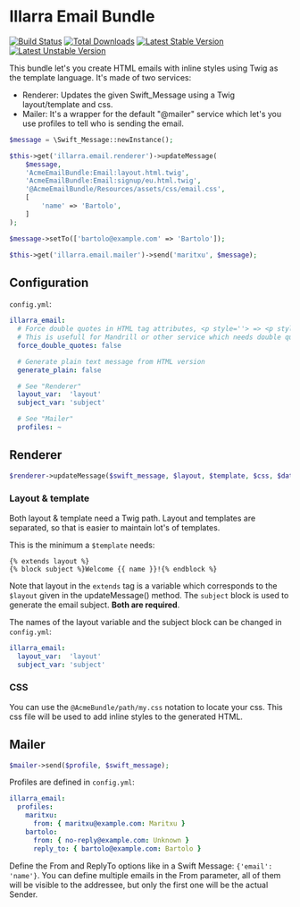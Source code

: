 Illarra Email Bundle
====================

[![Build Status](https://secure.travis-ci.org/illarra/IllarraEmailBundle.png)](http://travis-ci.org/illarra/IllarraEmailBundle) [![Total Downloads](https://poser.pugx.org/illarra/email-bundle/d/total.png)](https://packagist.org/packages/illarra/email-bundle) [![Latest Stable Version](https://poser.pugx.org/illarra/email-bundle/version.png)](https://packagist.org/packages/illarra/email-bundle) [![Latest Unstable Version](https://poser.pugx.org/illarra/email-bundle/v/unstable.png)](https://packagist.org/packages/illarra/email-bundle)

This bundle let's you create HTML emails with inline styles using Twig as the template language. It's made of two services:

  - Renderer: Updates the given Swift_Message using a Twig layout/template and css.
  - Mailer: It's a wrapper for the default "@mailer" service which let's you use profiles to tell who is sending the email.

```php
$message = \Swift_Message::newInstance();

$this->get('illarra.email.renderer')->updateMessage(
    $message,
    'AcmeEmailBundle:Email:layout.html.twig',
    'AcmeEmailBundle:Email:signup/eu.html.twig',
    '@AcmeEmailBundle/Resources/assets/css/email.css',
    [
        'name' => 'Bartolo',
    ]
);

$message->setTo(['bartolo@example.com' => 'Bartolo']);

$this->get('illarra.email.mailer')->send('maritxu', $message);
```

Configuration
-------------

`config.yml`:

```yml
illarra_email:
  # Force double quotes in HTML tag attributes, <p style=''> => <p style="">
  # This is usefull for Mandrill or other service which needs double quote attributes
  force_double_quotes: false

  # Generate plain text message from HTML version
  generate_plain: false

  # See "Renderer"
  layout_var:  'layout'
  subject_var: 'subject'

  # See "Mailer"
  profiles: ~
```

Renderer
--------

```php
$renderer->updateMessage($swift_message, $layout, $template, $css, $data);
```

### Layout & template

Both layout & template need a Twig path. Layout and templates are separated, so that is easier to maintain lot's of 
templates. 


This is the minimum a `$template` needs:

```twig
{% extends layout %}
{% block subject %}Welcome {{ name }}!{% endblock %}
```

Note that layout in the `extends` tag is a variable which corresponds to the 
`$layout` given in the updateMessage() method. The `subject` block is used to 
generate the email subject. **Both are required**.

The names of the layout variable and the subject block can be changed in
`config.yml`:

```yml
illarra_email:
  layout_var:  'layout'
  subject_var: 'subject'
```

### CSS

You can use the `@AcmeBundle/path/my.css` notation to locate your css. This css file 
will be used to add inline styles to the generated HTML.

Mailer
------

```php
$mailer->send($profile, $swift_message);
```

Profiles are defined in `config.yml`:

```yml
illarra_email:
  profiles:
    maritxu:
      from: { maritxu@example.com: Maritxu }
    bartolo:
      from: { no-reply@example.com: Unknown }
      reply_to: { bartolo@example.com: Bartolo }
```

Define the From and ReplyTo options like in a Swift Message: 
`{'email': 'name'}`. You can define multiple emails in the From parameter, all
of them will be visible to the addressee, but only the first one will be the 
actual Sender.